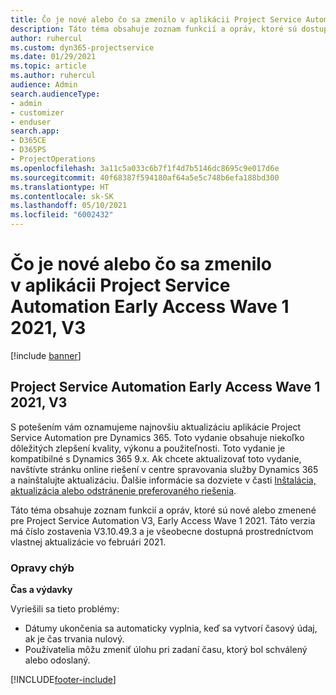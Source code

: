 ```yaml
---
title: Čo je nové alebo čo sa zmenilo v aplikácii Project Service Automation Early Access Wave 1 2021, V3
description: Táto téma obsahuje zoznam funkcií a opráv, ktoré sú dostupné v aktualizácii Project Service Automation Early Access Wave 1 2021, V3.
author: ruhercul
ms.custom: dyn365-projectservice
ms.date: 01/29/2021
ms.topic: article
ms.author: ruhercul
audience: Admin
search.audienceType:
- admin
- customizer
- enduser
search.app:
- D365CE
- D365PS
- ProjectOperations
ms.openlocfilehash: 3a11c5a033c6b7f1f4d7b5146dc8695c9e017d6e
ms.sourcegitcommit: 40f68387f594180af64a5e5c748b6efa188bd300
ms.translationtype: HT
ms.contentlocale: sk-SK
ms.lasthandoff: 05/10/2021
ms.locfileid: "6002432"
---
```

# <a name="whats-new-or-changed-in-project-service-automation-early-access-wave-1-2021-v3"></a>Čo je nové alebo čo sa zmenilo v aplikácii Project Service Automation Early Access Wave 1 2021, V3

[!include [banner](../includes/psa-now-project-operations.md)]

## <a name="project-service-automation-early-access-wave-1-2021-v3"></a>Project Service Automation Early Access Wave 1 2021, V3

S potešením vám oznamujeme najnovšiu aktualizáciu aplikácie Project Service Automation pre Dynamics 365. Toto vydanie obsahuje niekoľko dôležitých zlepšení kvality, výkonu a použiteľnosti. Toto vydanie je kompatibilné s Dynamics 365 9.x. Ak chcete aktualizovať toto vydanie, navštívte stránku online riešení v centre spravovania služby Dynamics 365 a nainštalujte aktualizáciu. Ďalšie informácie sa dozviete v časti [Inštalácia, aktualizácia alebo odstránenie preferovaného riešenia](/power-platform/admin/install-remove-preferred-solution).

Táto téma obsahuje zoznam funkcií a opráv, ktoré sú nové alebo zmenené pre Project Service Automation V3, Early Access Wave 1 2021. Táto verzia má číslo zostavenia V3.10.49.3 a je všeobecne dostupná prostredníctvom vlastnej aktualizácie vo februári 2021.


### <a name="bug-fixes"></a>Opravy chýb

**Čas a výdavky**

Vyriešili sa tieto problémy:

- Dátumy ukončenia sa automaticky vyplnia, keď sa vytvorí časový údaj, ak je čas trvania nulový.
- Používatelia môžu zmeniť úlohu pri zadaní času, ktorý bol schválený alebo odoslaný.


[!INCLUDE[footer-include](../includes/footer-banner.md)]